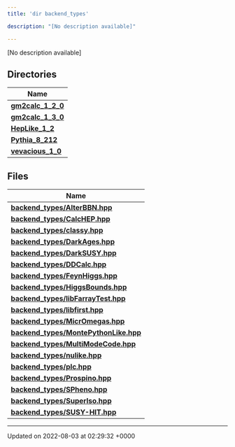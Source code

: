 ```yaml
---
title: 'dir backend_types'

description: "[No description available]"

---
```







[No description available]

## Directories

| Name           |
| -------------- |
| **[gm2calc_1_2_0](/documentation/code/gambit_sphinx/files/dir_3882af314fbae13225da1aacf68a32d3/#dir-gm2calc-1-2-0)**  |
| **[gm2calc_1_3_0](/documentation/code/gambit_sphinx/files/dir_e3ec43b41a0f060c1c56e88f55222135/#dir-gm2calc-1-3-0)**  |
| **[HepLike_1_2](/documentation/code/gambit_sphinx/files/dir_6fccc6c9828a1b32c79249090280a5fa/#dir-heplike-1-2)**  |
| **[Pythia_8_212](/documentation/code/gambit_sphinx/files/dir_f6265655d4928eb9f90e439e34e335a8/#dir-pythia-8-212)**  |
| **[vevacious_1_0](/documentation/code/gambit_sphinx/files/dir_f1f2e6ca6d947d21943ec8ed42424e5a/#dir-vevacious-1-0)**  |

## Files

| Name           |
| -------------- |
| **[backend_types/AlterBBN.hpp](/documentation/code/gambit_sphinx/files/alterbbn_8hpp/#file-alterbbn.hpp)**  |
| **[backend_types/CalcHEP.hpp](/documentation/code/gambit_sphinx/files/calchep_8hpp/#file-calchep.hpp)**  |
| **[backend_types/classy.hpp](/documentation/code/gambit_sphinx/files/classy_8hpp/#file-classy.hpp)**  |
| **[backend_types/DarkAges.hpp](/documentation/code/gambit_sphinx/files/darkages_8hpp/#file-darkages.hpp)**  |
| **[backend_types/DarkSUSY.hpp](/documentation/code/gambit_sphinx/files/darksusy_8hpp/#file-darksusy.hpp)**  |
| **[backend_types/DDCalc.hpp](/documentation/code/gambit_sphinx/files/ddcalc_8hpp/#file-ddcalc.hpp)**  |
| **[backend_types/FeynHiggs.hpp](/documentation/code/gambit_sphinx/files/feynhiggs_8hpp/#file-feynhiggs.hpp)**  |
| **[backend_types/HiggsBounds.hpp](/documentation/code/gambit_sphinx/files/higgsbounds_8hpp/#file-higgsbounds.hpp)**  |
| **[backend_types/libFarrayTest.hpp](/documentation/code/gambit_sphinx/files/libfarraytest_8hpp/#file-libfarraytest.hpp)**  |
| **[backend_types/libfirst.hpp](/documentation/code/gambit_sphinx/files/libfirst_8hpp/#file-libfirst.hpp)**  |
| **[backend_types/MicrOmegas.hpp](/documentation/code/gambit_sphinx/files/micromegas_8hpp/#file-micromegas.hpp)**  |
| **[backend_types/MontePythonLike.hpp](/documentation/code/gambit_sphinx/files/montepythonlike_8hpp/#file-montepythonlike.hpp)**  |
| **[backend_types/MultiModeCode.hpp](/documentation/code/gambit_sphinx/files/multimodecode_8hpp/#file-multimodecode.hpp)**  |
| **[backend_types/nulike.hpp](/documentation/code/gambit_sphinx/files/nulike_8hpp/#file-nulike.hpp)**  |
| **[backend_types/plc.hpp](/documentation/code/gambit_sphinx/files/plc_8hpp/#file-plc.hpp)**  |
| **[backend_types/Prospino.hpp](/documentation/code/gambit_sphinx/files/prospino_8hpp/#file-prospino.hpp)**  |
| **[backend_types/SPheno.hpp](/documentation/code/gambit_sphinx/files/spheno_8hpp/#file-spheno.hpp)**  |
| **[backend_types/SuperIso.hpp](/documentation/code/gambit_sphinx/files/superiso_8hpp/#file-superiso.hpp)**  |
| **[backend_types/SUSY-HIT.hpp](/documentation/code/gambit_sphinx/files/susy-hit_8hpp/#file-susy-hit.hpp)**  |






-------------------------------

Updated on 2022-08-03 at 02:29:32 +0000
